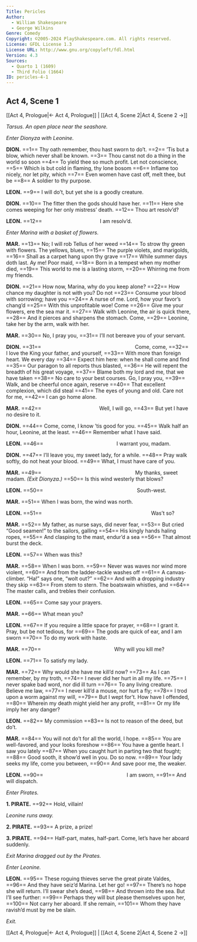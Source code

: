 ```yaml
---
Title: Pericles
Author: 
  - William Shakespeare
  - George Wilkins
Genre: Comedy
Copyright: ©2005-2024 PlayShakespeare.com. All rights reserved.
License: GFDL License 1.3
License URL: http://www.gnu.org/copyleft/fdl.html
Version: 4.3
Sources:
  - Quarto 1 (1609)
  - Third Folio (1664)
ID: pericles-4-1
---
```


## Act 4, Scene 1
[[Act 4, Prologue|← Act 4, Prologue]] | [[Act 4, Scene 2|Act 4, Scene 2 →]]

*Tarsus. An open place near the seashore.*

*Enter Dionyza with Leonine.*

**DION.**
==1== Thy oath remember, thou hast sworn to do’t.
==2== ’Tis but a blow, which never shall be known.
==3== Thou canst not do a thing in the world so soon
==4== To yield thee so much profit. Let not conscience,
==5== Which is but cold in flaming, thy lone bosom
==6== Inflame too nicely, nor let pity, which
==7== Even women have cast off, melt thee, but be
==8== A soldier to thy purpose.

**LEON.**
==9== I will do’t, but yet she is a goodly creature.

**DION.**
==10== The fitter then the gods should have her.
==11== Here she comes weeping for her only mistress’ death.
==12== Thou art resolv’d?

**LEON.**
==12==            I am resolv’d.

*Enter Marina with a basket of flowers.*

**MAR.**
==13== No; I will rob Tellus of her weed
==14== To strow thy green with flowers. The yellows, blues,
==15== The purple violets, and marigolds,
==16== Shall as a carpet hang upon thy grave
==17== While summer days doth last. Ay me! Poor maid,
==18== Born in a tempest when my mother died,
==19== This world to me is a lasting storm,
==20== Whirring me from my friends.

**DION.**
==21== How now, Marina, why do you keep alone?
==22== How chance my daughter is not with you? Do not
==23== Consume your blood with sorrowing; have you
==24== A nurse of me. Lord, how your favor’s chang’d
==25== With this unprofitable woe! Come
==26== Give me your flowers, ere the sea mar it.
==27== Walk with Leonine, the air is quick there,
==28== And it pierces and sharpens the stomach. Come,
==29== Leonine, take her by the arm, walk with her.

**MAR.**
==30== No, I pray you,
==31== I’ll not bereave you of your servant.

**DION.**
==31==                   Come, come,
==32== I love the King your father, and yourself,
==33== With more than foreign heart. We every day
==34== Expect him here: when he shall come and find
==35== Our paragon to all reports thus blasted,
==36== He will repent the breadth of his great voyage,
==37== Blame both my lord and me, that we have taken
==38== No care to your best courses. Go, I pray you,
==39== Walk, and be cheerful once again, reserve
==40== That excellent complexion, which did steal
==41== The eyes of young and old. Care not for me,
==42== I can go home alone.

**MAR.**
==42==            Well, I will go,
==43== But yet I have no desire to it.

**DION.**
==44== Come, come, I know ’tis good for you.
==45== Walk half an hour, Leonine, at the least.
==46== Remember what I have said.

**LEON.**
==46==               I warrant you, madam.

**DION.**
==47== I’ll leave you, my sweet lady, for a while.
==48== Pray walk softly, do not heat your blood.
==49== What, I must have care of you.

**MAR.**
==49==                   My thanks, sweet madam.
*(Exit Dionyza.)*
==50== Is this wind westerly that blows?

**LEON.**
==50==                   South-west.

**MAR.**
==51== When I was born, the wind was north.

**LEON.**
==51==                      Was’t so?

**MAR.**
==52== My father, as nurse says, did never fear,
==53== But cried “Good seamen!” to the sailors, galling
==54== His kingly hands haling ropes,
==55== And clasping to the mast, endur’d a sea
==56== That almost burst the deck.

**LEON.**
==57== When was this?

**MAR.**
==58== When I was born.
==59== Never was waves nor wind more violent,
==60== And from the ladder-tackle washes off
==61== A canvas-climber. “Ha!” says one, “wolt out?”
==62== And with a dropping industry they skip
==63== From stem to stern. The boatswain whistles, and
==64== The master calls, and trebles their confusion.

**LEON.**
==65== Come say your prayers.

**MAR.**
==66== What mean you?

**LEON.**
==67== If you require a little space for prayer,
==68== I grant it. Pray, but be not tedious, for
==69== The gods are quick of ear, and I am sworn
==70== To do my work with haste.

**MAR.**
==70==               Why will you kill me?

**LEON.**
==71== To satisfy my lady.

**MAR.**
==72== Why would she have me kill’d now?
==73== As I can remember, by my troth,
==74== I never did her hurt in all my life.
==75== I never spake bad word, nor did ill turn
==76== To any living creature. Believe me law,
==77== I never kill’d a mouse, nor hurt a fly;
==78== I trod upon a worm against my will,
==79== But I wept for’t. How have I offended,
==80== Wherein my death might yield her any profit,
==81== Or my life imply her any danger?

**LEON.**
==82== My commission
==83== Is not to reason of the deed, but do’t.

**MAR.**
==84== You will not do’t for all the world, I hope.
==85== You are well-favored, and your looks foreshow
==86== You have a gentle heart. I saw you lately
==87== When you caught hurt in parting two that fought;
==88== Good sooth, it show’d well in you. Do so now.
==89== Your lady seeks my life, come you between,
==90== And save poor me, the weaker.

**LEON.**
==90==                 I am sworn,
==91== And will dispatch.

*Enter Pirates.*

**1. PIRATE.**
==92== Hold, villain!

*Leonine runs away.*

**2. PIRATE.**
==93== A prize, a prize!

**3. PIRATE.**
==94== Half-part, mates, half-part. Come, let’s have her aboard suddenly.

*Exit Marina dragged out by the Pirates.*

*Enter Leonine.*

**LEON.**
==95== These roguing thieves serve the great pirate Valdes,
==96== And they have seiz’d Marina. Let her go!
==97== There’s no hope she will return. I’ll swear she’s dead,
==98== And thrown into the sea. But I’ll see further:
==99== Perhaps they will but please themselves upon her,
==100== Not carry her aboard. If she remain,
==101== Whom they have ravish’d must by me be slain.

*Exit.*

[[Act 4, Prologue|← Act 4, Prologue]] | [[Act 4, Scene 2|Act 4, Scene 2 →]]